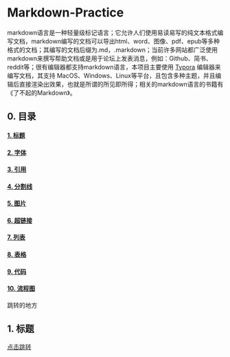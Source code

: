 # Markdown-Practice

markdown语言是一种轻量级标记语言；它允许人们使用易读易写的纯文本格式编写文档，markdown编写的文档可以导出html、word、图像、pdf、epub等多种格式的文档；其编写的文档后缀为.md，.markdown；当前许多网站都广泛使用markdown来撰写帮助文档或是用于论坛上发表消息，例如：Github、简书、reddit等；很有编辑器都支持markdown语言，本项目主要使用 [Typora](https://typora.io/) 编辑器来编写文档，其支持 MacOS、Windows、Linux等平台，且包含多种主题，并且编辑后直接渲染出效果，也就是所谓的所见即所得；相关的markdown语言的书籍有《了不起的Markdown》。



## 0. 目录

#### 	[1. 标题](#jump)

#### 	[2. 字体](#jump)

#### 	[3. 引用](#jump)

#### 	[4. 分割线](#jump)

#### 	[5. 图片](#jump)

#### [	6. 超链接](#jump)

#### 	[7. 列表](#jump)

#### 	[8. 表格](#jump)

#### 	[9. 代码](#jump)

#### [	10. 流程图](#jump)









<span id="jump">跳转的地方</span>



## 1. 标题





















































[点击跳转](#jump)

